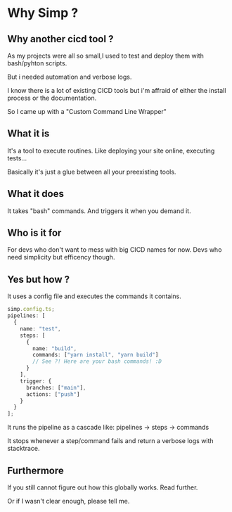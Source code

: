 # Why Simp ?

## Why another cicd tool ?

As my projects were all so small,I used to test and deploy them with bash/pyhton scripts.

But i needed automation and verbose logs.

I know there is a lot of existing CICD tools but i'm affraid of
either the install process or the documentation.

So I came up with a "Custom Command Line Wrapper"

## What it is

It's a tool to execute routines.
Like deploying your site online, executing tests...

Basically it's just a glue between all your preexisting tools.

## What it does

It takes "bash" commands.
And triggers it when you demand it.

## Who is it for

For devs who don't want to mess with big CICD names for now.
Devs who need simplicity but efficency though.

## Yes but how ?

It uses a config file and executes the commands it contains.

```ts
simp.config.ts;
pipelines: [
  {
    name: "test",
    steps: [
      {
        name: "build",
        commands: ["yarn install", "yarn build"]
        // See ?! Here are your bash commands! :D
      }
    ],
    trigger: {
      branches: ["main"],
      actions: ["push"]
    }
  }
];
```

It runs the pipeline as a cascade like:
pipelines -> steps -> commands

It stops whenever a step/command fails and return a verbose logs with stacktrace.

## Furthermore

If you still cannot figure out how this globally works.
Read further.

Or if I wasn't clear enough, please tell me.
